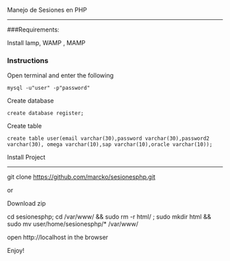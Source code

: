 Manejo de Sesiones en PHP
_______________________________

###Requirements:

Install lamp, WAMP , MAMP

### Instructions

Open terminal and enter the following

    mysql -u"user" -p"password"

Create database
  
    create database register;

Create table

    create table user(email varchar(30),password varchar(30),password2 varchar(30), omega varchar(10),sap varchar(10),oracle varchar(10));

Install Project
_______________________________

  git clone https://github.com/marcko/sesionesphp.git

or 

Download zip

  cd sesionesphp; cd /var/www/ && sudo rm -r html/ ; sudo mkdir html && sudo mv user/home/sesionesphp/* /var/www/
 

open http://localhost in the browser

Enjoy! 